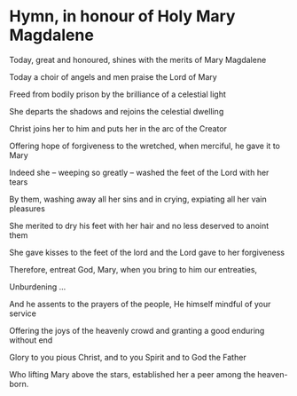 # Hymn, in honour of Holy Mary Magdalene

Today, great and honoured, shines with the merits of Mary Magdalene

Today a choir of angels and men praise the Lord of Mary

Freed from bodily prison by the brilliance of a celestial light

She departs the shadows and rejoins the celestial dwelling

Christ joins her to him and puts her in the arc of the Creator

Offering hope of forgiveness to the wretched, when merciful, he gave it to Mary

Indeed she – weeping so greatly – washed the feet of the Lord with her tears

By them, washing away all her sins and in crying, expiating all her vain pleasures

She merited to dry his feet with her hair and no less deserved to anoint them

She gave kisses to the feet of the lord and the Lord gave to her forgiveness

Therefore, entreat God, Mary, when you bring to him our entreaties,

Unburdening ...

And he assents to the prayers of the people, He himself mindful of your service

Offering the joys of the heavenly crowd and granting a good enduring without end

Glory to you pious Christ, and to you Spirit and to God the Father

Who lifting Mary above the stars, established her a peer among the heaven-born. 

